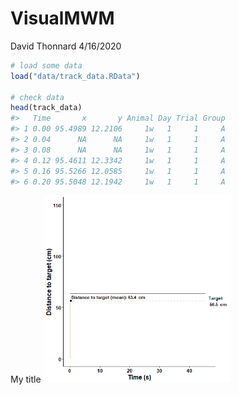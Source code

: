 VisualMWM
================
David Thonnard
4/16/2020

<!-- README.md is generated from README.Rmd. Please edit that file -->

``` r
# load some data
load("data/track_data.RData")

# check data
head(track_data)
#>   Time       x       y Animal Day Trial Group
#> 1 0.00 95.4989 12.2106     1w   1     1     A
#> 2 0.04      NA      NA     1w   1     1     A
#> 3 0.08      NA      NA     1w   1     1     A
#> 4 0.12 95.4611 12.3342     1w   1     1     A
#> 5 0.16 95.5266 12.0585     1w   1     1     A
#> 6 0.20 95.5048 12.1942     1w   1     1     A
```

My title
<img src="man/figures/targetdistance_1w-day_1-trial_1_1.gif" width = 300>
